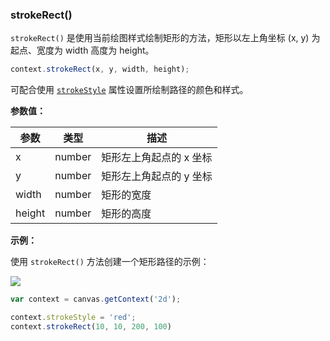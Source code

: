 ### strokeRect()


`strokeRect()` 是使用当前绘图样式绘制矩形的方法，矩形以左上角坐标 (x, y) 为起点、宽度为 width 高度为 height。

```js
context.strokeRect(x, y, width, height);
```
可配合使用 [`strokeStyle`](#strokeStyle) 属性设置所绘制路径的颜色和样式。

**参数值：**

| 参数    |  类型 | 描述                   |
| -------|------  | ---------------------|
| x      | number | 矩形左上角起点的 x 坐标 |
| y      | number | 矩形左上角起点的 y 坐标 |
| width  | number | 矩形的宽度            |
| height | number | 矩形的高度            |

**示例：**

使用 `strokeRect()` 方法创建一个矩形路径的示例：

![](/img/game/canvas/strokeRect-001.png)

```js
var context = canvas.getContext('2d');

context.strokeStyle = 'red';
context.strokeRect(10, 10, 200, 100)
```

